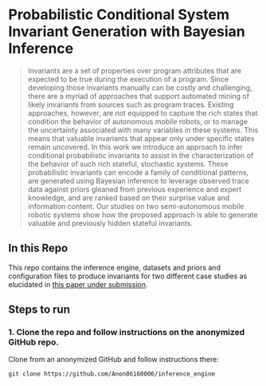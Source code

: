 # Probabilistic Conditional System Invariant Generation with Bayesian Inference

> Invariants are a set of properties over program attributes that are expected to be true during the execution of a program. Since developing those invariants manually can be costly and challenging, there are a myriad of approaches that support automated mining of likely invariants from sources such as program traces. Existing approaches, however, are not equipped to capture the rich states that condition the behavior of autonomous mobile robots, or to manage the uncertainty associated with many variables in these systems. This means that valuable invariants that appear only under specific states remain uncovered. In this work we introduce an approach to infer conditional probabilistic invariants to assist in the characterization of the behavior of such rich stateful, stochastic systems. These probabilistic invariants can encode a family of conditional patterns, are generated using Bayesian inference to leverage observed trace data against priors gleaned from previous experience and expert knowledge, and are ranked based on their surprise value and information content. Our studies on two semi-autonomous mobile robotic systems show how the proposed approach is able to generate valuable and previously hidden stateful invariants.  

## In this Repo

This repo contains the inference engine, datasets and priors and configuration files to produce invariants for two different case studies as elucidated in [this paper under submission](paper.pdf).

## Steps to run

### 1. Clone the repo and follow instructions on the anonymized GitHub repo.

Clone from an anonymized GitHub and follow instructions there:
```
git clone https://github.com/Anon06160006/inference_engine
```

<!--- Or, to clone from anonymous.4open.science, install Python 3, update SSL certificates, and run: --->
<!---
```
pip install beautifulsoup4
pip install lxml
git clone https://github.com/MissMeriel/clone-anonymous4open.git
cd clone-anonymous4open
python3 clone.py --clone-dir /path/to/save  --target https://anonymous.4open.science/r/838f6ec4-c4c4-4ce7-a7c4-8910c3a73e66/
```
Note that this may take 15+ minutes and that binaries and pdfs will not be fetched.

### 2. Download dependencies to ./tool_src/:
The following dependencies are provided and already reside in tool_src/:
- commons-lang3-3.9/
- com.google.guava_1.6.0.jar
- commons-math3-3.6.1/
- java-cup-11a.jar
- org.apache.commons.lang3

Install python dependencies:
```
pip install matplotlib numpy
```

Note that python scripts are written in Python2. If your system uses python3, run
```
cd tool_src/; ./py3.sh
```

### 3. Unzip trace archives.
```
unzip study_1/drone_traces/drone_traces.zip -d study_1/drone_traces/
unzip study_2/subjecttraces/subjecttraces.zip -d study_2/
```

### 4. Compile everything:
Use the makefile in ./tool_src/ dir.
```
make all
```
OR....

To compile engine on its own:
```
javac -classpath .:./commons-lang3-3.9/*:./com.google.guava_1.6.0.jar:commons-math3-3.6.1/*:./java-cup-11a.jar inference_engine/*.java
```
To compile assistant scripts:

```
javac Probability_To_Csv.java
```

### 5. Run scripts
```
cd study_1/
./generate_bag_probabilities.sh      # drone invariants
cd study_2/
./generate_driving_probabilities.sh  # driving invariants
```

### Collecting and Interpreting Output

Study 1 (drone study) outputs one artifact:  drone_outfilehoriz.csv. The .csv contains a horizontally formatted compendium of invariants sorted by outcome. Columns are: 
- **Invariant**: the conditional invariant of the form P( Outcome | Given1 Given2...)
- **Avg**: the probability of the invariant averaged over all traces
- **Prior**: the most up to date prior that was used to calculate invariant probability
- **Ratio**: surprise ratio of posterior over prior
- **Avg Observations**: number of observations of Outcome && Givens averaged over all traces
These columns are then followed by trace1,trace2,... which contain the probability of that invariant for each trace.
Output will appear in a csv file: ![sample csv output](sample_drone_csv_output.png)

Study 2 (driving study) outputs two artifacts: driving_outfilehoriz.csv and a graph. The .csv follows the same format as that for the drone study. The graph shows the variance of surprise between prior and posterior from run to run of several invariants whose surprise shows a high variance from run to run.
A sample of the graph output is shown below plotting variance of surprise ratio as more traces are consumed with each iteration: ![sample graph output](sample_driving_graph_output.png)

### FAQ
To run engine on a particular trace:
```
java -classpath .:./commons-lang3-3.9/*:./com.google.guava_1.6.0.jar:commons-math3-3.6.1/*:./java-cup-11a-runtime.jar inference_engine.Driver example.csv  example.config
```

For help:
```
java -classpath .:./commons-lang3-3.9/* Driver -h
```
--->
